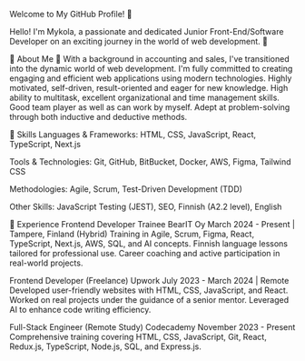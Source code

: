    Welcome to My GitHub Profile! 👋
   
Hello! I'm Mykola, a passionate and dedicated Junior Front-End/Software Developer on an exciting journey in the world of web development. 🚀


🌟 About Me
🌱 With a background in accounting and sales, I've transitioned into the dynamic world of web development. I'm fully committed to creating engaging and efficient web applications using modern technologies.
Highly motivated, self-driven, result-oriented and eager for new knowledge. High ability to multitask, excellent organizational and time management skills. Good team player as well as can work by myself. Adept at problem-solving through both inductive and deductive methods.


🔧 Skills
Languages & Frameworks: HTML, CSS, JavaScript, React, TypeScript, Next.js

Tools & Technologies: Git, GitHub, BitBucket, Docker, AWS, Figma, Tailwind CSS

Methodologies: Agile, Scrum, Test-Driven Development (TDD)

Other Skills: JavaScript Testing (JEST), SEO, Finnish (A2.2 level), English



💼 Experience
Frontend Developer Trainee
BearIT Oy
March 2024 - Present | Tampere, Finland (Hybrid)
Training in Agile, Scrum, Figma, React, TypeScript, Next.js, AWS, SQL, and AI concepts.
Finnish language lessons tailored for professional use.
Career coaching and active participation in real-world projects.


Frontend Developer (Freelance)
Upwork
July 2023 - March 2024 | Remote
Developed user-friendly websites with HTML, CSS, JavaScript, and React.
Worked on real projects under the guidance of a senior mentor.
Leveraged AI to enhance code writing efficiency.


Full-Stack Engineer (Remote Study)
Codecademy
November 2023 - Present
Comprehensive training covering HTML, CSS, JavaScript, Git, React, Redux.js, TypeScript, Node.js, SQL, and Express.js.

